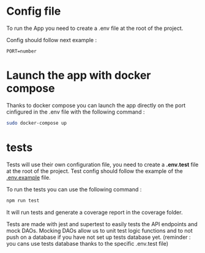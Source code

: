 # Config file

To run the App you need to create a .env file at the root of the project.

Config should follow next example :
```.dotenv
PORT=number
```

# Launch the app with docker compose

Thanks to docker compose you can launch the app directly on the port cinfigured in the .env file with the following command :
```bash
sudo docker-compose up
```

# tests

Tests will use their own configuration file, you need to create a **.env.test** file at the root of the project.
Test config should follow the example of the [.env.example](../.env.exemple) file.

To run the tests you can use the following command :
```bash
npm run test
```

It will run tests and generate a coverage report in the coverage folder.

Tests are made with jest and supertest to easily tests the API endpoints and mock DAOs. Mocking DAOs allow us to unit test logic functions and to not push on a database if you have not set up tests database yet. (reminder : you cans use tests database thanks to the specific .env.test file)
